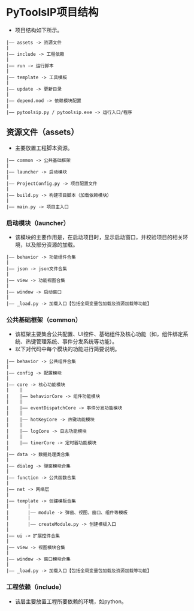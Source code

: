 # PyToolsIP项目结构
  * 项目结构如下所示。
```
|—— assets -> 资源文件
|
|—— include -> 工程依赖
|
|—— run -> 运行脚本
|
|—— template -> 工具模板
|
|—— update -> 更新目录
|
|—— depend.mod -> 依赖模块配置
|
|—— pytoolsip.py / pytoolsip.exe -> 运行入口/程序
```

## 资源文件（assets）
  * 主要放置工程脚本资源。
```
|—— common -> 公共基础框架
|
|—— launcher -> 启动模块
|
|—— ProjectConfig.py -> 项目配置文件
|
|—— build.py -> 构建项目脚本（加载依赖模块）
|
|—— main.py -> 项目主入口
```

### 启动模块（launcher）
  * 该模块的主要作用是，在启动项目时，显示启动窗口，并校验项目的相关环境，以及部分资源的加载。
```
|—— behavior -> 功能组件合集
|
|—— json -> json文件合集
|
|—— view -> 功能视图合集
|
|—— window -> 启动窗口
|
|—— _load.py -> 加载入口【包括全局变量包加载及资源加载等功能】
```

### 公共基础框架（common）
  * 该框架主要集合公共配置、UI控件、基础组件及核心功能（如，组件绑定系统、热键管理系统、事件分发系统等功能）。
  * 以下对代码中每个模块的功能进行简要说明。
```
|—— behavior -> 公共组件合集
|
|—— config -> 配置模块
|
|—— core -> 核心功能模块
|	 |
|	 |—— behaviorCore -> 组件功能模块
|	 |
|	 |—— eventDispatchCore -> 事件分发功能模块
|	 |
|	 |—— hotKeyCore -> 热键功能模块
|	 |
|	 |—— logCore -> 日志功能模块
|	 |
|	 |—— timerCore -> 定时器功能模块
|
|—— data -> 数据处理类合集
|
|—— dialog -> 弹窗模块合集
|
|—— function -> 公共函数合集
|
|—— net -> 网络层
|
|—— template -> 创建模板合集
|		|
|		|—— module -> 弹窗、视图、窗口、组件等模板
|		|
|		|—— createModule.py -> 创建模板入口
|
|—— ui -> 扩展控件合集
|
|—— view -> 视图模块合集
|
|—— window -> 窗口模块合集
|
|—— _load.py -> 加载入口【包括全局变量包加载及资源加载等功能】
```

### 工程依赖（include）
  * 该层主要放置工程所要依赖的环境，如python。